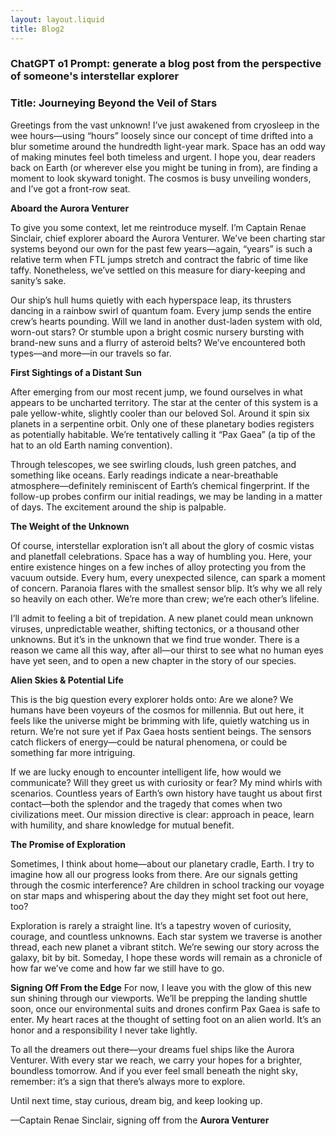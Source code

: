 ```yaml
---
layout: layout.liquid
title: Blog2
---
```



### ChatGPT o1 Prompt: generate a blog post from the perspective of someone's interstellar explorer

### Title: Journeying Beyond the Veil of Stars

Greetings from the vast unknown! I’ve just awakened from cryosleep in the wee hours—using “hours” loosely since our concept of time drifted into a blur sometime around the hundredth light-year mark. Space has an odd way of making minutes feel both timeless and urgent. I hope you, dear readers back on Earth (or wherever else you might be tuning in from), are finding a moment to look skyward tonight. The cosmos is busy unveiling wonders, and I’ve got a front-row seat.


**Aboard the Aurora Venturer**

To give you some context, let me reintroduce myself. I’m Captain Renae Sinclair, chief explorer aboard the Aurora Venturer. We’ve been charting star systems beyond our own for the past few years—again, “years” is such a relative term when FTL jumps stretch and contract the fabric of time like taffy. Nonetheless, we’ve settled on this measure for diary-keeping and sanity’s sake.

Our ship’s hull hums quietly with each hyperspace leap, its thrusters dancing in a rainbow swirl of quantum foam. Every jump sends the entire crew’s hearts pounding. Will we land in another dust-laden system with old, worn-out stars? Or stumble upon a bright cosmic nursery bursting with brand-new suns and a flurry of asteroid belts? We’ve encountered both types—and more—in our travels so far.


**First Sightings of a Distant Sun**

After emerging from our most recent jump, we found ourselves in what appears to be uncharted territory. The star at the center of this system is a pale yellow-white, slightly cooler than our beloved Sol. Around it spin six planets in a serpentine orbit. Only one of these planetary bodies registers as potentially habitable. We’re tentatively calling it “Pax Gaea” (a tip of the hat to an old Earth naming convention).

Through telescopes, we see swirling clouds, lush green patches, and something like oceans. Early readings indicate a near-breathable atmosphere—definitely reminiscent of Earth’s chemical fingerprint. If the follow-up probes confirm our initial readings, we may be landing in a matter of days. The excitement around the ship is palpable.


**The Weight of the Unknown**

Of course, interstellar exploration isn’t all about the glory of cosmic vistas and planetfall celebrations. Space has a way of humbling you. Here, your entire existence hinges on a few inches of alloy protecting you from the vacuum outside. Every hum, every unexpected silence, can spark a moment of concern. Paranoia flares with the smallest sensor blip. It’s why we all rely so heavily on each other. We’re more than crew; we’re each other’s lifeline.

I’ll admit to feeling a bit of trepidation. A new planet could mean unknown viruses, unpredictable weather, shifting tectonics, or a thousand other unknowns. But it’s in the unknown that we find true wonder. There is a reason we came all this way, after all—our thirst to see what no human eyes have yet seen, and to open a new chapter in the story of our species.



**Alien Skies & Potential Life**

This is the big question every explorer holds onto: Are we alone? We humans have been voyeurs of the cosmos for millennia. But out here, it feels like the universe might be brimming with life, quietly watching us in return. We’re not sure yet if Pax Gaea hosts sentient beings. The sensors catch flickers of energy—could be natural phenomena, or could be something far more intriguing.

If we are lucky enough to encounter intelligent life, how would we communicate? Will they greet us with curiosity or fear? My mind whirls with scenarios. Countless years of Earth’s own history have taught us about first contact—both the splendor and the tragedy that comes when two civilizations meet. Our mission directive is clear: approach in peace, learn with humility, and share knowledge for mutual benefit.


**The Promise of Exploration**

Sometimes, I think about home—about our planetary cradle, Earth. I try to imagine how all our progress looks from there. Are our signals getting through the cosmic interference? Are children in school tracking our voyage on star maps and whispering about the day they might set foot out here, too?

Exploration is rarely a straight line. It’s a tapestry woven of curiosity, courage, and countless unknowns. Each star system we traverse is another thread, each new planet a vibrant stitch. We’re sewing our story across the galaxy, bit by bit. Someday, I hope these words will remain as a chronicle of how far we’ve come and how far we still have to go.


**Signing Off From the Edge**
For now, I leave you with the glow of this new sun shining through our viewports. We’ll be prepping the landing shuttle soon, once our environmental suits and drones confirm Pax Gaea is safe to enter. My heart races at the thought of setting foot on an alien world. It’s an honor and a responsibility I never take lightly.

To all the dreamers out there—your dreams fuel ships like the Aurora Venturer. With every star we reach, we carry your hopes for a brighter, boundless tomorrow. And if you ever feel small beneath the night sky, remember: it’s a sign that there’s always more to explore.

Until next time, stay curious, dream big, and keep looking up.

—Captain Renae Sinclair, signing off from the **Aurora Venturer**